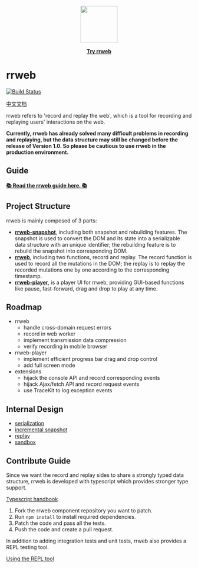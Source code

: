 <p align="center">
  <img width="100px" height="100px" src="https://www.rrweb.io/favicon.png">
</p>
<p align="center">
  <a href="https://www.rrweb.io/" style="font-weight: bold">Try rrweb</a>
</p>

# rrweb

[![Build Status](https://travis-ci.org/rrweb-io/rrweb.svg?branch=master)](https://travis-ci.org/rrweb-io/rrweb)

[中文文档](./README.zh_CN.md)

rrweb refers to 'record and replay the web', which is a tool for recording and replaying users' interactions on the web.

**Currently, rrweb has already solved many difficult problems in recording and replaying, but the data structure may still be changed before the release of Version 1.0. So please be cautious to use rrweb in the production environment.**

## Guide

[**📚 Read the rrweb guide here. 📚**](./guide.md)

## Project Structure

rrweb is mainly composed of 3 parts:

- **[rrweb-snapshot](https://github.com/rrweb-io/rrweb-snapshot)**, including both snapshot and rebuilding features. The snapshot is used to convert the DOM and its state into a serializable data structure with an unique identifier; the rebuilding feature is to rebuild the snapshot into corresponding DOM.
- **[rrweb](https://github.com/rrweb-io/rrweb)**, including two functions, record and replay. The record function is used to record all the mutations in the DOM; the replay is to replay the recorded mutations one by one according to the corresponding timestamp.
- **[rrweb-player](https://github.com/rrweb-io/rrweb-player)**, is a player UI for rrweb, providing GUI-based functions like pause, fast-forward, drag and drop to play at any time.

## Roadmap

- rrweb
  - handle cross-domain request errors
  - record in web worker
  - implement transmission data compression
  - verify recording in mobile browser
- rrweb-player
  - implement efficient progress bar drag and drop control
  - add full screen mode
- extensions
  - hijack the console API and record corresponding events
  - hijack Ajax/fetch API and record request events
  - use TraceKit to log exception events

## Internal Design

- [serialization](./docs/serialization.md)
- [incremental snapshot](./docs/observer.md)
- [replay](./docs/replay.md)
- [sandbox](./docs/sandbox.md)

## Contribute Guide

Since we want the record and replay sides to share a strongly typed data structure, rrweb is developed with typescript which provides stronger type support.

[Typescript handbook](https://www.typescriptlang.org/docs/handbook/declaration-files/introduction.html)

1. Fork the rrweb component repository you want to patch.
2. Run `npm install` to install required dependencies.
3. Patch the code and pass all the tests.
4. Push the code and create a pull request.

In addition to adding integration tests and unit tests, rrweb also provides a REPL testing tool.

[Using the REPL tool](./guide.md#REPL-tool)
